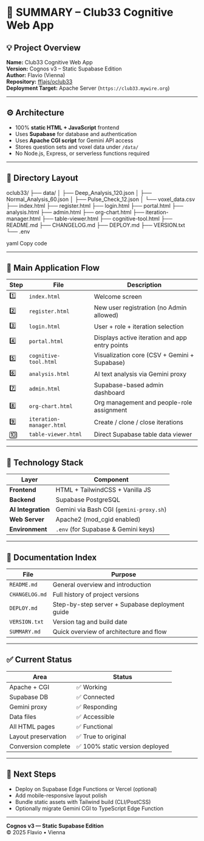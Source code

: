 # 🧭 SUMMARY – Club33 Cognitive Web App

## 💡 Project Overview
**Name:** Club33 Cognitive Web App  
**Version:** Cognos v3 – Static Supabase Edition  
**Author:** Flavio (Vienna)  
**Repository:** [fflajs/oclub33](https://github.com/fflajs/oclub33)  
**Deployment Target:** Apache Server (`https://club33.mywire.org`)  

---

## ⚙️ Architecture
- 100% **static HTML + JavaScript** frontend  
- Uses **Supabase** for database and authentication  
- Uses **Apache CGI script** for Gemini API access  
- Stores question sets and voxel data under `/data/`  
- No Node.js, Express, or serverless functions required  

---

## 🧱 Directory Layout
oclub33/
├── data/
│ ├── Deep_Analysis_120.json
│ ├── Normal_Analysis_60.json
│ ├── Pulse_Check_12.json
│ └── voxel_data.csv
├── index.html
├── register.html
├── login.html
├── portal.html
├── analysis.html
├── admin.html
├── org-chart.html
├── iteration-manager.html
├── table-viewer.html
├── cognitive-tool.html
├── README.md
├── CHANGELOG.md
├── DEPLOY.md
├── VERSION.txt
└── .env

yaml
Copy code

---

## 🧩 Main Application Flow

| Step | File | Description |
|------|------|-------------|
| 1️⃣ | `index.html` | Welcome screen |
| 2️⃣ | `register.html` | New user registration (no Admin allowed) |
| 3️⃣ | `login.html` | User + role + iteration selection |
| 4️⃣ | `portal.html` | Displays active iteration and app entry points |
| 5️⃣ | `cognitive-tool.html` | Visualization core (CSV + Gemini + Supabase) |
| 6️⃣ | `analysis.html` | AI text analysis via Gemini proxy |
| 7️⃣ | `admin.html` | Supabase-based admin dashboard |
| 8️⃣ | `org-chart.html` | Org management and people-role assignment |
| 9️⃣ | `iteration-manager.html` | Create / clone / close iterations |
| 🔟 | `table-viewer.html` | Direct Supabase table data viewer |

---

## 🧠 Technology Stack

| Layer | Component |
|-------|------------|
| **Frontend** | HTML + TailwindCSS + Vanilla JS |
| **Backend** | Supabase PostgreSQL |
| **AI Integration** | Gemini via Bash CGI (`gemini-proxy.sh`) |
| **Web Server** | Apache2 (mod_cgid enabled) |
| **Environment** | `.env` (for Supabase & Gemini keys) |

---

## 🧾 Documentation Index

| File | Purpose |
|------|----------|
| `README.md` | General overview and introduction |
| `CHANGELOG.md` | Full history of project versions |
| `DEPLOY.md` | Step-by-step server + Supabase deployment guide |
| `VERSION.txt` | Version tag and build date |
| `SUMMARY.md` | Quick overview of architecture and flow |

---

## ✅ Current Status
| Area | Status |
|------|---------|
| Apache + CGI | ✅ Working |
| Supabase DB | ✅ Connected |
| Gemini proxy | ✅ Responding |
| Data files | ✅ Accessible |
| All HTML pages | ✅ Functional |
| Layout preservation | ✅ True to original |
| Conversion complete | ✅ 100% static version deployed |

---

## 🔮 Next Steps
- Deploy on Supabase Edge Functions or Vercel (optional)
- Add mobile-responsive layout polish
- Bundle static assets with Tailwind build (CLI/PostCSS)
- Optionally migrate Gemini CGI to TypeScript Edge Function

---

**Cognos v3 — Static Supabase Edition**  
© 2025 Flavio • Vienna  
